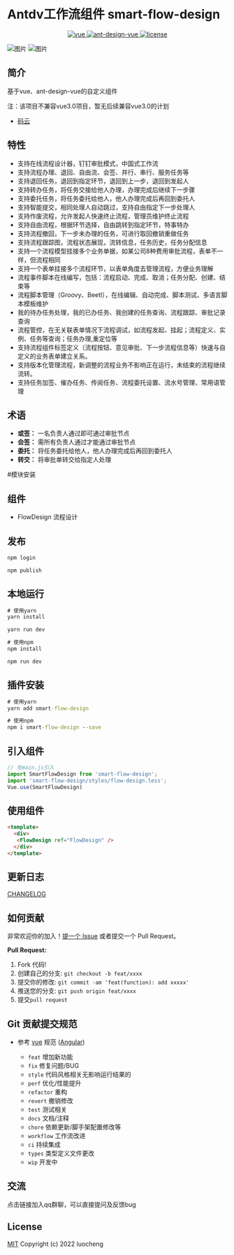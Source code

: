 # Antdv工作流组件 smart-flow-design

<p align="center">
  <a href="https://github.com/vuejs/vue">
    <img src="https://img.shields.io/badge/vue-2.6.14-brightgreen.svg" alt="vue">
  </a>
  <a href="https://github.com/vueComponent/ant-design-vue">
    <img src="https://img.shields.io/badge/Ant%20Design%20Vue-1.7.8-blue" alt="ant-design-vue">
  </a>
  <a href="https://github.com/Kchengz/k-form-design/blob/master/LICENSE">
    <img src="https://img.shields.io/github/license/mashape/apistatus.svg" alt="license">
  </a>
</p>

![图片](https://gitee.com/crowncloud/smart-flow-design/raw/master/demo.jpg)
![图片](https://gitee.com/crowncloud/smart-flow-design/raw/master/setting.jpg)


## 简介

基于vue、ant-design-vue的自定义组件

注：该项目不兼容vue3.0项目，暂无后续兼容vue3.0的计划

- [码云](https://gitee.com/crowncloud/smart-flow-design)

## 特性
  - 支持在线流程设计器，钉钉审批模式，中国式工作流
  - 支持流程办理、退回、自由流、会签、并行、串行、服务任务等
  - 支持退回任务，退回到指定环节，退回到上一步，退回到发起人
  - 支持转办任务，将任务交接给他人办理，办理完成后继续下一步骤
  - 支持委托任务，将任务委托给他人，他人办理完成后再回到委托人
  - 支持智能提交，相同处理人自动跳过，支持自由指定下一步处理人
  - 支持作废流程，允许发起人快速终止流程，管理员维护终止流程
  - 支持自由流程，根据环节选择，自由跳转到指定环节，特事特办
  - 支持流程撤回，下一步未办理的任务，可进行取回撤销重做任务
  - 支持流程跟踪图，流程状态展现，流转信息，任务历史，任务分配信息
  - 支持一个流程模型挂接多个业务单据，如某公司8种费用审批流程，表单不一样，但流程相同
  - 支持一个表单挂接多个流程环节，以表单角度去管理流程，方便业务理解
  - 流程事件脚本在线编写，包括：流程启动、完成、取消；任务分配、创建、结束等
  - 流程脚本管理（Groovy、Beetl），在线编辑、自动完成、脚本测试、多语言脚本模板维护
  - 我的待办任务处理，我的已办任务、我创建的任务查询、流程跟踪、审批记录查询
  - 流程管控，在无关联表单情况下流程调试，如流程发起、挂起；流程定义、实例、任务等查询；任务办理,重定位等
  - 支持流程组件标签定义（流程按钮、意见审批、下一步流程信息等）快速与自定义的业务表单建立关系。
  - 支持版本化管理流程，新调整的流程业务不影响正在运行，未结束的流程继续流转。
  - 支持任务加签、催办任务、传阅任务、流程委托设置、流水号管理、常用语管理

## 术语

 - **或签：** 一名负责人通过即可通过审批节点
 - **会签：** 需所有负责人通过才能通过审批节点
 - **委托：** 将任务委托给他人，他人办理完成后再回到委托人
 - **转交：** 将审批单转交给指定人处理

#模块安装

## 组件

- FlowDesign 流程设计

## 发布
``` cmd
npm login

npm publish
```

## 本地运行
```cmd
# 使用yarn 
yarn install

yarn run dev

# 使用npm 
npm install

npm run dev
```

## 插件安装
```cmd
# 使用yarn 
yarn add smart-flow-design

# 使用npm 
npm i smart-flow-design --save
```

## 引入组件
``` javascript
// 在main.js引入
import SmartFlowDesign from 'smart-flow-design';
import 'smart-flow-design/styles/flow-design.less';
Vue.use(SmartFlowDesign)
```

## 使用组件
``` html
<template>
  <div>
   <FlowDesign ref="FlowDesign" />
  </div>
</template>
```

## 更新日志

[CHANGELOG](./CHANGELOG.md)


## 如何贡献

非常欢迎你的加入！[提一个 Issue](https://gitee.com/crowncloud/smart-flow-design/issues/new?issue) 或者提交一个 Pull Request。

**Pull Request:**

1. Fork 代码!
2. 创建自己的分支: `git checkout -b feat/xxxx`
3. 提交你的修改: `git commit -am 'feat(function): add xxxxx'`
4. 推送您的分支: `git push origin feat/xxxx`
5. 提交`pull request`


## Git 贡献提交规范

- 参考 [vue](https://github.com/vuejs/vue/blob/dev/.github/COMMIT_CONVENTION.md) 规范 ([Angular](https://github.com/conventional-changelog/conventional-changelog/tree/master/packages/conventional-changelog-angular))

  - `feat` 增加新功能
  - `fix` 修复问题/BUG
  - `style` 代码风格相关无影响运行结果的
  - `perf` 优化/性能提升
  - `refactor` 重构
  - `revert` 撤销修改
  - `test` 测试相关
  - `docs` 文档/注释
  - `chore` 依赖更新/脚手架配置修改等
  - `workflow` 工作流改进
  - `ci` 持续集成
  - `types` 类型定义文件更改
  - `wip` 开发中


## 交流
点击链接加入qq群聊，可以直接提问及反馈bug


License
---
[MIT](https://gitee.com/crowncloud/smart-flow-design/blob/master/LICENSE)
Copyright (c) 2022 luocheng

